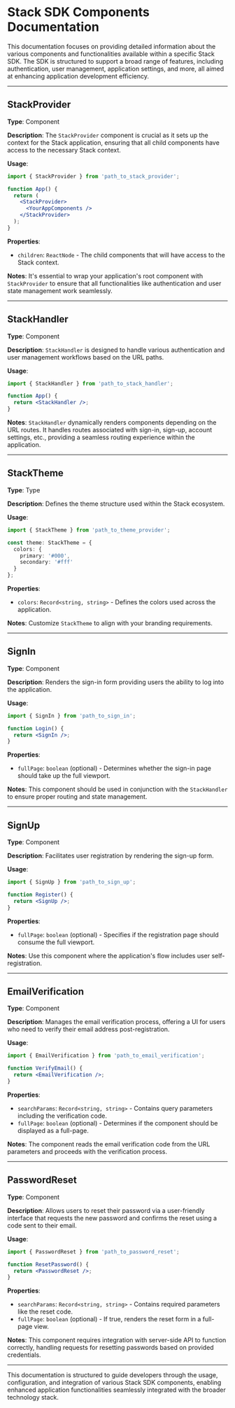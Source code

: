 # Stack SDK Components Documentation

This documentation focuses on providing detailed information about the various components and functionalities available within a specific Stack SDK. The SDK is structured to support a broad range of features, including authentication, user management, application settings, and more, all aimed at enhancing application development efficiency.

---

## StackProvider

**Type**: Component

**Description**: The `StackProvider` component is crucial as it sets up the context for the Stack application, ensuring that all child components have access to the necessary Stack context.

**Usage**:
```jsx
import { StackProvider } from 'path_to_stack_provider';

function App() {
  return (
    <StackProvider>
      <YourAppComponents />
    </StackProvider>
  );
}
```

**Properties**:
- `children`: `ReactNode` - The child components that will have access to the Stack context.

**Notes**: It's essential to wrap your application's root component with `StackProvider` to ensure that all functionalities like authentication and user state management work seamlessly.

---

## StackHandler

**Type**: Component

**Description**: `StackHandler` is designed to handle various authentication and user management workflows based on the URL paths.

**Usage**:
```jsx
import { StackHandler } from 'path_to_stack_handler';

function App() {
  return <StackHandler />;
}
```

**Notes**: `StackHandler` dynamically renders components depending on the URL routes. It handles routes associated with sign-in, sign-up, account settings, etc., providing a seamless routing experience within the application.

---

## StackTheme

**Type**: Type

**Description**: Defines the theme structure used within the Stack ecosystem.

**Usage**:
```typescript
import { StackTheme } from 'path_to_theme_provider';

const theme: StackTheme = {
  colors: {
    primary: '#000',
    secondary: '#fff'
  }
};
```

**Properties**:
- `colors`: `Record<string, string>` - Defines the colors used across the application.

**Notes**: Customize `StackTheme` to align with your branding requirements.

---

## SignIn

**Type**: Component

**Description**: Renders the sign-in form providing users the ability to log into the application.

**Usage**:
```jsx
import { SignIn } from 'path_to_sign_in';

function Login() {
  return <SignIn />;
}
```

**Properties**:
- `fullPage`: `boolean` (optional) - Determines whether the sign-in page should take up the full viewport.

**Notes**: This component should be used in conjunction with the `StackHandler` to ensure proper routing and state management.

---

## SignUp

**Type**: Component

**Description**: Facilitates user registration by rendering the sign-up form.

**Usage**:
```jsx
import { SignUp } from 'path_to_sign_up';

function Register() {
  return <SignUp />;
}
```

**Properties**:
- `fullPage`: `boolean` (optional) - Specifies if the registration page should consume the full viewport.

**Notes**: Use this component where the application's flow includes user self-registration.

---

## EmailVerification

**Type**: Component

**Description**: Manages the email verification process, offering a UI for users who need to verify their email address post-registration.

**Usage**:
```jsx
import { EmailVerification } from 'path_to_email_verification';

function VerifyEmail() {
  return <EmailVerification />;
}
```

**Properties**:
- `searchParams`: `Record<string, string>` - Contains query parameters including the verification code.
- `fullPage`: `boolean` (optional) - Determines if the component should be displayed as a full-page.

**Notes**: The component reads the email verification code from the URL parameters and proceeds with the verification process.

---

## PasswordReset

**Type**: Component

**Description**: Allows users to reset their password via a user-friendly interface that requests the new password and confirms the reset using a code sent to their email.

**Usage**:
```jsx
import { PasswordReset } from 'path_to_password_reset';

function ResetPassword() {
  return <PasswordReset />;
}
```

**Properties**:
- `searchParams`: `Record<string, string>` - Contains required parameters like the reset code.
- `fullPage`: `boolean` (optional) - If true, renders the reset form in a full-page view.

**Notes**: This component requires integration with server-side API to function correctly, handling requests for resetting passwords based on provided credentials.

---

This documentation is structured to guide developers through the usage, configuration, and integration of various Stack SDK components, enabling enhanced application functionalities seamlessly integrated with the broader technology stack.